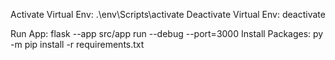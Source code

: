 Activate Virtual Env: .\env\Scripts\activate
Deactivate Virtual Env: deactivate

Run App: flask --app src/app run --debug --port=3000
Install Packages: py -m pip install -r requirements.txt
